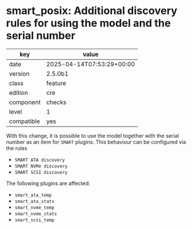[//]: # (werk v2)
# smart_posix: Additional discovery rules for using the model and the serial number

key        | value
---------- | ---
date       | 2025-04-14T07:53:29+00:00
version    | 2.5.0b1
class      | feature
edition    | cre
component  | checks
level      | 1
compatible | yes

With this change, it is possible to use the model together with the serial number as an item for `SMART` plugins.
This behaviour can be configured via the rules

* `SMART ATA discovery`
* `SMART NVMe discovery`
* `SMART SCSI discovery`

The following plugins are affected:

* `smart_ata_temp`
* `smart_ata_stats`
* `smart_nvme_temp`
* `smart_nvme_stats`
* `smart_scsi_temp`

